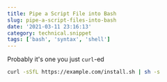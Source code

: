 ```yaml
---
title: Pipe a Script File into Bash
slug: pipe-a-script-files-into-bash
date: '2021-03-11 23:16:13'
category: technical.snippet
tags: ['bash', 'syntax', 'shell']
---
```


Probably it's one you just `curl`-ed

```bash
curl -sSfL https://example.com/install.sh | sh -s
```
